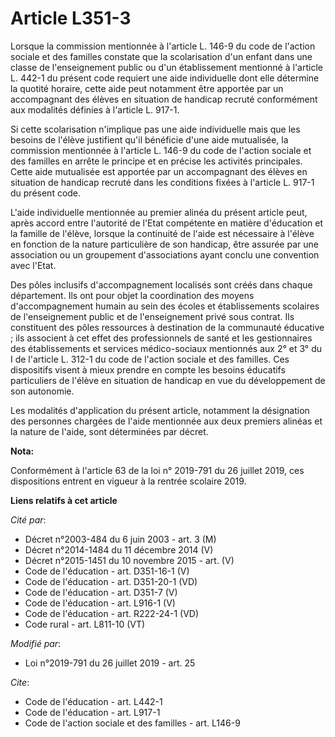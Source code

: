 # Article L351-3

Lorsque la commission mentionnée à l'article L. 146-9 du code de l'action sociale et des familles constate que la
scolarisation d'un enfant dans une classe de l'enseignement public ou d'un établissement mentionné à l'article L. 442-1 du
présent code requiert une aide individuelle dont elle détermine la quotité horaire, cette aide peut notamment être apportée
par un accompagnant des élèves en situation de handicap recruté conformément aux modalités définies à l'article L. 917-1.

Si cette scolarisation n'implique pas une aide individuelle mais que les besoins de l'élève justifient qu'il bénéficie d'une
aide mutualisée, la commission mentionnée à l'article L. 146-9 du code de l'action sociale et des familles en arrête le
principe et en précise les activités principales. Cette aide mutualisée est apportée par un accompagnant des élèves en
situation de handicap recruté dans les conditions fixées à l'article L. 917-1 du présent code.

L'aide individuelle mentionnée au premier alinéa du présent article peut, après accord entre l'autorité de l'Etat compétente
en matière d'éducation et la famille de l'élève, lorsque la continuité de l'aide est nécessaire à l'élève en fonction de la
nature particulière de son handicap, être assurée par une association ou un groupement d'associations ayant conclu une
convention avec l'Etat.

Des pôles inclusifs d'accompagnement localisés sont créés dans chaque département. Ils ont pour objet la coordination des
moyens d'accompagnement humain au sein des écoles et établissements scolaires de l'enseignement public et de l'enseignement
privé sous contrat. Ils constituent des pôles ressources à destination de la communauté éducative ; ils associent à cet effet
des professionnels de santé et les gestionnaires des établissements et services médico-sociaux mentionnés aux 2° et 3° du I
de l'article L. 312-1 du code de l'action sociale et des familles. Ces dispositifs visent à mieux prendre en compte les
besoins éducatifs particuliers de l'élève en situation de handicap en vue du développement de son autonomie.

Les modalités d'application du présent article, notamment la désignation des personnes chargées de l'aide mentionnée aux deux
premiers alinéas et la nature de l'aide, sont déterminées par décret.

**Nota:**

Conformément à l'article 63 de la loi n° 2019-791 du 26 juillet 2019, ces dispositions entrent en vigueur à la rentrée
scolaire 2019.

**Liens relatifs à cet article**

_Cité par_:

  - Décret n°2003-484 du 6 juin 2003 - art. 3 (M)
  - Décret n°2014-1484 du 11 décembre 2014 (V)
  - Décret n°2015-1451 du 10 novembre 2015 - art. (V)
  - Code de l'éducation - art. D351-16-1 (V)
  - Code de l'éducation - art. D351-20-1 (VD)
  - Code de l'éducation - art. D351-7 (V)
  - Code de l'éducation - art. L916-1 (V)
  - Code de l'éducation - art. R222-24-1 (VD)
  - Code rural - art. L811-10 (VT)

_Modifié par_:

  - Loi n°2019-791 du 26 juillet 2019 - art. 25

_Cite_:

  - Code de l'éducation - art. L442-1
  - Code de l'éducation - art. L917-1
  - Code de l'action sociale et des familles - art. L146-9
